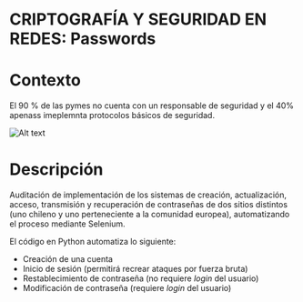# CRIPTOGRAFÍA Y SEGURIDAD EN REDES: Passwords
# Contexto

El 90 % de las pymes no cuenta con un responsable de seguridad y el 40% apenass imeplemnta protocolos básicos de seguridad.



![Alt text](https://camo.githubusercontent.com/445c24188cc5cb9bbb3b0f5f3da32d9c116df97b0ec79ce47432bb46ee03ad0e/68747470733a2f2f70726f642e736d6173736574732e6e65742f6173736574732f636d732f736d2f75706c6f6164732f73697465732f342f6d702d6d61726b65746f2d737461742e706e67")

# Descripción
Auditación de implementación de los sistemas de creación, actualización, acceso, transmisión y recuperación de contraseñas de dos sitios distintos (uno chileno y uno perteneciente a la comunidad europea), automatizando el proceso mediante Selenium.

El código en Python automatiza lo siguiente:

* Creación de una cuenta
* Inicio de sesión (permitirá recrear ataques por fuerza bruta)
* Restablecimiento de contraseña (no requiere *login* del usuario)
* Modificación de contraseña (requiere *login* del usuario)
